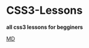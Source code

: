 # CSS3-Lessons

**all css3 lessons for begginers**

[MD](https://www.markdownguide.org/basic-syntax/)

